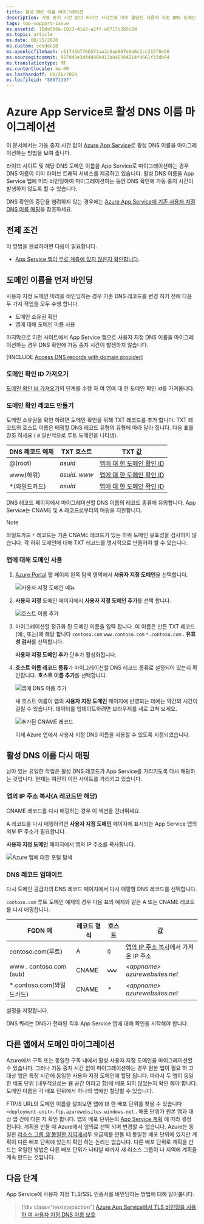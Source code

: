 ```yaml
---
title: 활성 DNS 이름 마이그레이션
description: 가동 중지 시간 없이 라이브 사이트에 이미 할당된 사용자 지정 DNS 도메인 이름을 Azure App Service로 마이그레이션하는 방법을 알아봅니다.
tags: top-support-issue
ms.assetid: 10da5b8a-1823-41a3-a2ff-a0717c2b5c2d
ms.topic: article
ms.date: 08/25/2020
ms.custom: seodec18
ms.openlocfilehash: c51745b7760573aa3c6ae067e9a6c1cc315f8e56
ms.sourcegitcommit: 927dd0e3d44d48b413b446384214f4661f33db04
ms.translationtype: MT
ms.contentlocale: ko-KR
ms.lasthandoff: 08/26/2020
ms.locfileid: "88871397"
---
```

# <a name="migrate-an-active-dns-name-to-azure-app-service"></a>Azure App Service로 활성 DNS 이름 마이그레이션

이 문서에서는 가동 중지 시간 없이 [Azure App Service](../app-service/overview.md)로 활성 DNS 이름을 마이그레이션하는 방법을 보여 줍니다.

라이브 사이트 및 해당 DNS 도메인 이름을 App Service로 마이그레이션하는 경우 DNS 이름이 이미 라이브 트래픽 서비스를 제공하고 있습니다. 활성 DNS 이름을 App Service 앱에 미리 바인딩하여 마이그레이션하는 동안 DNS 확인에 가동 중지 시간이 발생하지 않도록 할 수 있습니다.

DNS 확인의 중단을 염려하지 않는 경우에는 [Azure App Service에 기존 사용자 지정 DNS 이름 매핑](app-service-web-tutorial-custom-domain.md)을 참조하세요.

## <a name="prerequisites"></a>전제 조건

이 방법을 완료하려면 다음이 필요합니다.

- [App Service 앱이 무료 계층에 있지 않은지 확인합니다](app-service-web-tutorial-custom-domain.md#checkpricing).

## <a name="bind-the-domain-name-preemptively"></a>도메인 이름을 먼저 바인딩

사용자 지정 도메인 미리을 바인딩하는 경우 기존 DNS 레코드를 변경 하기 전에 다음 두 가지 작업을 모두 수행 합니다.

- 도메인 소유권 확인
- 앱에 대해 도메인 이름 사용

마지막으로 이전 사이트에서 App Service 앱으로 사용자 지정 DNS 이름을 마이그레이션하는 경우 DNS 확인에 가동 중지 시간이 발생하지 않습니다.

[!INCLUDE [Access DNS records with domain provider](../../includes/app-service-web-access-dns-records.md)]

### <a name="get-domain-verification-id"></a>도메인 확인 ID 가져오기

[도메인 확인 Id 가져오기](app-service-web-tutorial-custom-domain.md#get-domain-verification-id)의 단계를 수행 하 여 앱에 대 한 도메인 확인 id를 가져옵니다.

### <a name="create-domain-verification-record"></a>도메인 확인 레코드 만들기

도메인 소유권을 확인 하려면 도메인 확인을 위해 TXT 레코드를 추가 합니다. TXT 레코드의 호스트 이름은 매핑할 DNS 레코드 유형의 유형에 따라 달라 집니다. 다음 표를 참조 하세요 ( `@` 일반적으로 루트 도메인을 나타냄).

| DNS 레코드 예제 | TXT 호스트 | TXT 값 |
| - | - | - |
| \@(root) | _asuid_ | [앱에 대 한 도메인 확인 ID](app-service-web-tutorial-custom-domain.md#get-domain-verification-id) |
| www(하위) | _asuid. www_ | [앱에 대 한 도메인 확인 ID](app-service-web-tutorial-custom-domain.md#get-domain-verification-id) |
| \*(와일드카드) | _asuid_ | [앱에 대 한 도메인 확인 ID](app-service-web-tutorial-custom-domain.md#get-domain-verification-id) |

DNS 레코드 페이지에서 마이그레이션할 DNS 이름의 레코드 종류에 유의합니다. App Service는 CNAME 및 A 레코드로부터의 매핑을 지원합니다.

> [!NOTE]
> 와일드카드 `*` 레코드는 기존 CNAME 레코드가 있는 하위 도메인 유효성을 검사하지 않습니다. 각 하위 도메인에 대해 TXT 레코드를 명시적으로 만들어야 할 수 있습니다.

### <a name="enable-the-domain-for-your-app"></a>앱에 대해 도메인 사용

1. [Azure Portal](https://portal.azure.com) 앱 페이지 왼쪽 탐색 영역에서 **사용자 지정 도메인**을 선택합니다. 

    ![사용자 지정 도메인 메뉴](./media/app-service-web-tutorial-custom-domain/custom-domain-menu.png)

1. **사용자 지정** 도메인 페이지에서 **사용자 지정 도메인 추가**를 선택 합니다.

    ![호스트 이름 추가](./media/app-service-web-tutorial-custom-domain/add-host-name-cname.png)

1. 마이그레이션할 정규화 된 도메인 이름을 입력 합니다 .이 이름은 만든 TXT 레코드 (예:, 또는)에 해당 합니다 `contoso.com` `www.contoso.com` `*.contoso.com` . **유효성 검사**를 선택합니다.

    **사용자 지정 도메인 추가** 단추가 활성화됩니다. 

1. **호스트 이름 레코드 종류**가 마이그레이션할 DNS 레코드 종류로 설정되어 있는지 확인합니다. **호스트 이름 추가**를 선택합니다.

    ![앱에 DNS 이름 추가](./media/app-service-web-tutorial-custom-domain/validate-domain-name-cname.png)

    새 호스트 이름이 앱의 **사용자 지정 도메인** 페이지에 반영되는 데에는 약간의 시간이 걸릴 수 있습니다. 데이터를 업데이트하려면 브라우저를 새로 고쳐 보세요.

    ![추가된 CNAME 레코드](./media/app-service-web-tutorial-custom-domain/cname-record-added.png)

    이제 Azure 앱에서 사용자 지정 DNS 이름을 사용할 수 있도록 지정되었습니다. 

## <a name="remap-the-active-dns-name"></a>활성 DNS 이름 다시 매핑

남아 있는 유일한 작업은 활성 DNS 레코드가 App Service를 가리키도록 다시 매핑하는 것입니다. 현재는 여전히 이전 사이트를 가리키고 있습니다.

<a name="info"></a>

### <a name="copy-the-apps-ip-address-a-record-only"></a>앱의 IP 주소 복사(A 레코드만 해당)

CNAME 레코드를 다시 매핑하는 경우 이 섹션을 건너뛰세요. 

A 레코드를 다시 매핑하려면 **사용자 지정 도메인** 페이지에 표시되는 App Service 앱의 외부 IP 주소가 필요합니다.

**사용자 지정 도메인** 페이지에서 앱의 IP 주소를 복사합니다.

![Azure 앱에 대한 포털 탐색](./media/app-service-web-tutorial-custom-domain/mapping-information.png)

### <a name="update-the-dns-record"></a>DNS 레코드 업데이트

다시 도메인 공급자의 DNS 레코드 페이지에서 다시 매핑할 DNS 레코드를 선택합니다.

`contoso.com` 루트 도메인 예제의 경우 다음 표의 예제와 같은 A 또는 CNAME 레코드를 다시 매핑합니다. 

| FQDN 예 | 레코드 형식 | 호스트 | 값 |
| - | - | - | - |
| contoso.com(루트) | A | `@` | [앱의 IP 주소 복사](#info)에서 가져온 IP 주소 |
| www \. contoso.com (sub) | CNAME | `www` | _&lt;appname> azurewebsites.net_ |
| \*.contoso.com(와일드카드) | CNAME | _\*_ | _&lt;appname> azurewebsites.net_ |

설정을 저장합니다.

DNS 쿼리는 DNS가 전파된 직후 App Service 앱에 대해 확인을 시작해야 합니다.

## <a name="migrate-domain-from-another-app"></a>다른 앱에서 도메인 마이그레이션

Azure에서 구독 또는 동일한 구독 내에서 활성 사용자 지정 도메인을 마이그레이션할 수 있습니다. 그러나 가동 중지 시간 없이 마이그레이션하는 경우 원본 앱이 필요 하 고 대상 앱은 특정 시간에 동일한 사용자 지정 도메인에 할당 됩니다. 따라서 두 앱이 동일한 배포 단위 (내부적으로는 웹 공간 이라고 함)에 배포 되지 않았는지 확인 해야 합니다. 도메인 이름은 각 배포 단위에서 하나의 앱에만 할당할 수 있습니다.

FTP/S URL의 도메인 이름을 살펴보면 앱에 대 한 배포 단위를 찾을 수 있습니다 `<deployment-unit>.ftp.azurewebsites.windows.net` . 배포 단위가 원본 앱과 대상 앱 간에 다른 지 확인 합니다. 앱의 배포 단위는의 [App Service 계획](overview-hosting-plans.md) 에 따라 결정 됩니다. 계획을 만들 때 Azure에서 임의로 선택 되며 변경할 수 없습니다. Azure는 동일한 [리소스 그룹 *및* 동일한 지역에서](app-service-plan-manage.md#create-an-app-service-plan)두 요금제를 만들 때 동일한 배포 단위에 있지만 계획이 다른 배포 단위에 있는지 확인 하는 논리는 없습니다. 다른 배포 단위로 계획을 만드는 유일한 방법은 다른 배포 단위가 나타날 때까지 새 리소스 그룹이 나 지역에 계획을 계속 만드는 것입니다.

## <a name="next-steps"></a>다음 단계

App Service에 사용자 지정 TLS/SSL 인증서를 바인딩하는 방법에 대해 알아봅니다.

> [!div class="nextstepaction"]
> [Azure App Service에서 TLS 바인딩을 사용 하 여 사용자 지정 DNS 이름 보호](configure-ssl-bindings.md)
